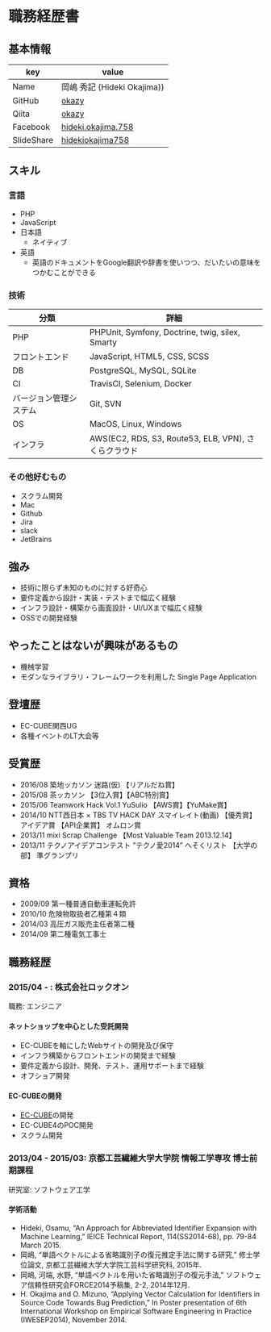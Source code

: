 # 職務経歴書

## 基本情報

|key|value|
|---|-----|
|Name|岡嶋 秀記 (Hideki Okajima))|
|GitHub|[okazy](https://github.com/okazy)|
|Qiita|[okazy](https://qiita.com/okazy)|
|Facebook|[hideki.okajima.758](https://www.facebook.com/hideki.okajima.758)|
|SlideShare|[hidekiokajima758](https://www.slideshare.net/hidekiokajima758)|

## スキル

### 言語

- PHP
- JavaScript
- 日本語
  - ネイティブ
- 英語
  - 英語のドキュメントをGoogle翻訳や辞書を使いつつ、だいたいの意味をつかむことができる

### 技術

|分類|詳細|
|---|-----|
|PHP|PHPUnit, Symfony, Doctrine, twig, silex, Smarty|
|フロントエンド|JavaScript, HTML5, CSS, SCSS|
|DB|PostgreSQL, MySQL, SQLite|
|CI|TravisCI, Selenium, Docker|
|バージョン管理システム|Git, SVN|
|OS|MacOS, Linux, Windows|
|インフラ|AWS(EC2, RDS, S3, Route53, ELB, VPN), さくらクラウド|

### その他好むもの

- スクラム開発
- Mac
- Github
- Jira
- slack
- JetBrains

## 強み

- 技術に限らず未知のものに対する好奇心
- 要件定義から設計・実装・テストまで幅広く経験
- インフラ設計・構築から画面設計・UI/UXまで幅広く経験
- OSSでの開発経験

## やったことはないが興味があるもの

- 機械学習
- モダンなライブラリ・フレームワークを利用した Single Page Application

## 登壇歴

- EC-CUBE関西UG
- 各種イベントのLT大会等

## 受賞歴

- 2016/08 築地ッカソン 迷路(仮) 【リアルだね賞】
- 2015/08 茶ッカソン 【3位入賞】【ABC特別賞】
- 2015/06 Teamwork Hack Vol.1 YuSulio 【AWS賞】【YuMake賞】
- 2014/10 NTT西日本 × TBS TV HACK DAY スマイレイト(動画) 【優秀賞】 アイデア賞 【API企業賞】 オムロン賞
- 2013/11 mixi Scrap Challenge 【Most Valuable Team 2013.12.14】
- 2013/11 テクノアイデアコンテスト ”テクノ愛2014” へそくリスト 【大学の部】 準グランプリ

## 資格

- 2009/09 第一種普通自動車運転免許
- 2010/10 危険物取扱者乙種第４類
- 2014/03 高圧ガス販売主任者第二種
- 2014/09 第二種電気工事士

## 職務経歴

### 2015/04 - : 株式会社ロックオン

職務: エンジニア

#### ネットショップを中心とした受託開発

- EC-CUBEを軸にしたWebサイトの開発及び保守
- インフラ構築からフロントエンドの開発まで経験
- 要件定義から設計、開発、テスト、運用サポートまで経験
- オフショア開発

#### EC-CUBEの開発

- [EC-CUBE](https://github.com/EC-CUBE/ec-cube)の開発
- EC-CUBE4のPOC開発
- スクラム開発

### 2013/04 - 2015/03: 京都工芸繊維大学大学院 情報工学専攻 博士前期課程

研究室: ソフトウェア工学

#### 学術活動

- Hideki, Osamu, “An Approach for Abbreviated Identifier Expansion with Machine Learning,” IEICE Technical Report, 114(SS2014-68), pp. 79-84 March 2015.
- 岡嶋, “単語ベクトルによる省略識別子の復元推定手法に関する研究,” 修士学位論文, 京都工芸繊維大学大学院工芸科学研究科, 2015年.
- 岡嶋, 河端, 水野, “単語ベクトルを用いた省略識別子の復元手法,” ソフトウェア信頼性研究会FORCE2014予稿集, 2-2, 2014年12月.
- H. Okajima and O. Mizuno, “Applying Vector Calculation for Identifiers in Source Code Towards Bug Prediction,” In Poster presentation of 6th International Workshop on Empirical Software Engineering in Practice (IWESEP2014), November 2014.
